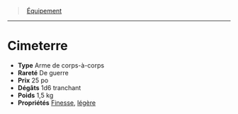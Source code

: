 ﻿---
!Equipment
Type: Arme de corps-à-corps
Price: 25 po
Weight: 1,5 kg
Rarity: De guerre
Damages: 1d6 tranchant
Properties: '[Finesse](hd_weapons_finesse.md), [légère](hd_weapons_legere.md)'
Id: equipment_hd.md#cimeterre
ParentLink: equipment_hd.md#Équipement
Name: Cimeterre
ParentName: Équipement
NameLevel: 1
Attributes: {}
---
> [Équipement](hd_equipment.md)

---

# Cimeterre

- **Type** Arme de corps-à-corps
- **Rareté** De guerre
- **Prix** 25 po
- **Dégâts** 1d6 tranchant
- **Poids** 1,5 kg
- **Propriétés** [Finesse](hd_weapons_finesse.md), [légère](hd_weapons_legere.md)

